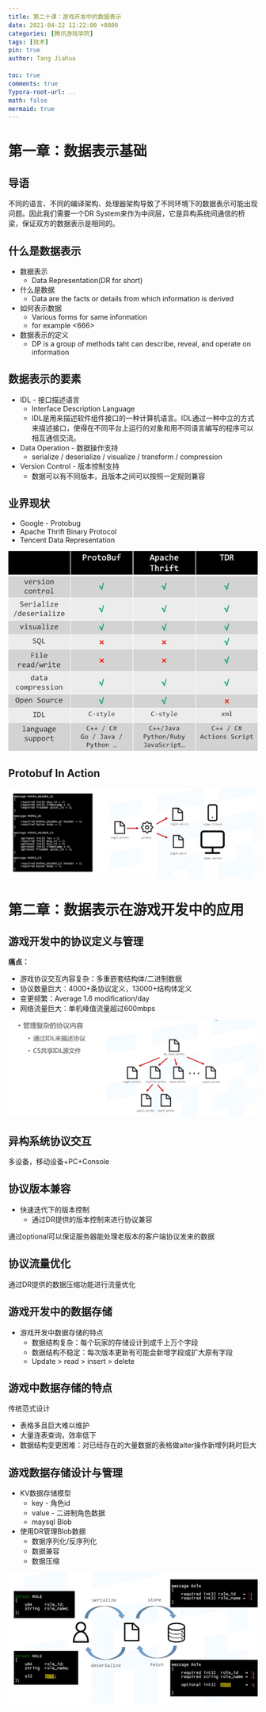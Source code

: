 ```yaml
---
title: 第二十课：游戏开发中的数据表示
date: 2021-04-22 12:22:00 +0800
categories: [腾讯游戏学院]
tags: [技术]
pin: true
author: Tang Jiahua

toc: true
comments: true
Typora-root-url: ..
math: false
mermaid: true
---
```


# 第一章：数据表示基础

## 导语

不同的语言、不同的编译架构、处理器架构导致了不同环境下的数据表示可能出现问题。因此我们需要一个DR System来作为中间层，它是异构系统间通信的桥梁，保证双方的数据表示是相同的。

## 什么是数据表示

- 数据表示
  - Data Representation(DR for short)
- 什么是数据
  - Data are the facts or  details from which information is derived
- 如何表示数据
  - Various forms for same information
  - for example <666>
- 数据表示的定义
  - DP is a group of methods taht can describe, reveal, and operate on information

## 数据表示的要素

- IDL - 接口描述语言
  - Interface Description Language
  - IDL是用来描述软件组件接口的一种计算机语言。IDL通过一种中立的方式来描述接口，使得在不同平台上运行的对象和用不同语言编写的程序可以相互通信交流。
- Data Operation - 数据操作支持
  - serialize / deserialize / visualize / transform / compression
- Version Control - 版本控制支持
  - 数据可以有不同版本，且版本之间可以按照一定规则兼容

## 业界现状

- Google - Protobug
- Apache Thrift Binary Protocol
- Tencent Data Representation

<img src="/assets/blog_res/2021-04-22-shu-ju-biao-shi.assets/Screen%20Shot%202021-04-22%20at%2013.00.21.png" alt="Screen Shot 2021-04-22 at 13.00.21" style="zoom: 67%;" />

## Protobuf In Action

![Screen Shot 2021-04-22 at 13.00.53](/assets/blog_res/2021-04-22-shu-ju-biao-shi.assets/Screen%20Shot%202021-04-22%20at%2013.00.53.png)

# 第二章：数据表示在游戏开发中的应用

## 游戏开发中的协议定义与管理

**痛点：**

- 游戏协议交互内容复杂：多重嵌套结构体/二进制数据
- 协议数量巨大：4000+条协议定义，13000+结构体定义
- 变更频繁：Average 1.6 modification/day
- 网络流量巨大：单机峰值流量超过600mbps

![Screen Shot 2021-04-22 at 13.04.12](/assets/blog_res/2021-04-22-shu-ju-biao-shi.assets/Screen%20Shot%202021-04-22%20at%2013.04.12.png)

## 异构系统协议交互

多设备，移动设备+PC+Console

## 协议版本兼容

- 快速迭代下的版本控制
  - 通过DR提供的版本控制来进行协议兼容

通过optional可以保证服务器能处理老版本的客户端协议发来的数据

## 协议流量优化

通过DR提供的数据压缩功能进行流量优化

## 游戏开发中的数据存储

- 游戏开发中数据存储的特点
  - 数据结构复杂：每个玩家的存储设计到成千上万个字段
  - 数据结构不稳定：每次版本更新有可能会新增字段或扩大原有字段
  - Update > read > insert > delete

## 游戏中数据存储的特点

传统范式设计

- 表格多且巨大难以维护
- 大量连表查询，效率低下
- 数据结构变更困难：对已经存在的大量数据的表格做alter操作新增列耗时巨大

## 游戏数据存储设计与管理

- KV数据存储模型
  - key - 角色id
  - value - 二进制角色数据
  - maysql Blob
- 使用DR管理Blob数据
  - 数据序列化/反序列化
  - 数据兼容
  - 数据压缩

<img src="/assets/blog_res/2021-04-22-shu-ju-biao-shi.assets/Screen%20Shot%202021-04-22%20at%2013.11.03.png" alt="Screen Shot 2021-04-22 at 13.11.03" style="zoom:67%;" />